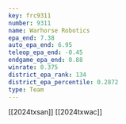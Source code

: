```yaml
---
key: frc9311
number: 9311
name: Warhorse Robotics
epa_end: 7.38
auto_epa_end: 6.95
teleop_epa_end: -0.45
endgame_epa_end: 0.88
winrate: 0.375
district_epa_rank: 134
district_epa_percentile: 0.2872
type: Team
---
```

[[2024txsan]]
[[2024txwac]]
